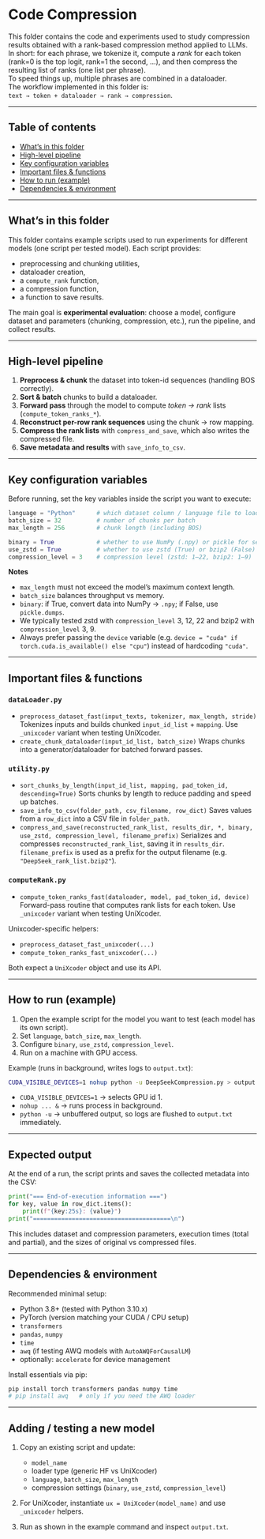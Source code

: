 # Code Compression

This folder contains the code and experiments used to study compression results obtained with a rank-based compression method applied to LLMs.  
In short: for each phrase, we tokenize it, compute a *rank* for each token (rank=0 is the top logit, rank=1 the second, …), and then compress the resulting list of ranks (one list per phrase).  
To speed things up, multiple phrases are combined in a dataloader.  
The workflow implemented in this folder is:  
`text → token + dataloader → rank → compression`.

---

## Table of contents

* [What’s in this folder](#whats-in-this-folder)
* [High-level pipeline](#high-level-pipeline)
* [Key configuration variables](#key-configuration-variables)
* [Important files & functions](#important-files--functions)
* [How to run (example)](#how-to-run-example)
* [Dependencies & environment](#dependencies--environment)

---

## What’s in this folder

This folder contains example scripts used to run experiments for different models (one script per tested model). Each script provides:

* preprocessing and chunking utilities,
* dataloader creation,
* a `compute_rank` function,
* a compression function,
* a function to save results.

The main goal is **experimental evaluation**: choose a model, configure dataset and parameters (chunking, compression, etc.), run the pipeline, and collect results.

---

## High-level pipeline

1. **Preprocess & chunk** the dataset into token-id sequences (handling BOS correctly).
2. **Sort & batch** chunks to build a dataloader.
3. **Forward pass** through the model to compute *token → rank* lists (`compute_token_ranks_*`).
4. **Reconstruct per-row rank sequences** using the chunk → row mapping.
5. **Compress the rank lists** with `compress_and_save`, which also writes the compressed file.
6. **Save metadata and results** with `save_info_to_csv`.

---

## Key configuration variables

Before running, set the key variables inside the script you want to execute:

```py
language = "Python"      # which dataset column / language file to load
batch_size = 32          # number of chunks per batch
max_length = 256         # chunk length (including BOS)

binary = True            # whether to use NumPy (.npy) or pickle for serialization
use_zstd = True          # whether to use zstd (True) or bzip2 (False)
compression_level = 3    # compression level (zstd: 1–22, bzip2: 1–9)
```

**Notes**

* `max_length` must not exceed the model’s maximum context length.
* `batch_size` balances throughput vs memory.
* `binary`: if True, convert data into NumPy → `.npy`; if False, use `pickle.dumps`.
* We typically tested zstd with `compression_level` 3, 12, 22 and bzip2 with `compression_level` 3, 9.
* Always prefer passing the `device` variable (e.g. `device = "cuda" if torch.cuda.is_available() else "cpu"`) instead of hardcoding `"cuda"`.

---

## Important files & functions

### `dataLoader.py`

* `preprocess_dataset_fast(input_texts, tokenizer, max_length, stride)`
  Tokenizes inputs and builds chunked `input_id_list` + `mapping`.
  Use `_unixcoder` variant when testing UniXcoder.
* `create_chunk_dataloader(input_id_list, batch_size)`
  Wraps chunks into a generator/dataloader for batched forward passes.

### `utility.py`

* `sort_chunks_by_length(input_id_list, mapping, pad_token_id, descending=True)`
  Sorts chunks by length to reduce padding and speed up batches.
* `save_info_to_csv(folder_path, csv_filename, row_dict)`
  Saves values from a `row_dict` into a CSV file in `folder_path`.
* `compress_and_save(reconstructed_rank_list, results_dir, *, binary, use_zstd, compression_level, filename_prefix)`
  Serializes and compresses `reconstructed_rank_list`, saving it in `results_dir`.
  `filename_prefix` is used as a prefix for the output filename (e.g. `"DeepSeek_rank_list.bzip2"`).

### `computeRank.py`

* `compute_token_ranks_fast(dataloader, model, pad_token_id, device)`
  Forward-pass routine that computes rank lists for each token.
  Use `_unixcoder` variant when testing UniXcoder.

Unixcoder-specific helpers:

* `preprocess_dataset_fast_unixcoder(...)`
* `compute_token_ranks_fast_unixcoder(...)`

Both expect a `UniXcoder` object and use its API.

---

## How to run (example)

1. Open the example script for the model you want to test (each model has its own script).
2. Set `language`, `batch_size`, `max_length`.
3. Configure `binary`, `use_zstd`, `compression_level`.
4. Run on a machine with GPU access.

Example (runs in background, writes logs to `output.txt`):

```bash
CUDA_VISIBLE_DEVICES=1 nohup python -u DeepSeekCompression.py > output.txt &
```

* `CUDA_VISIBLE_DEVICES=1` → selects GPU id 1.
* `nohup ... &` → runs process in background.
* `python -u` → unbuffered output, so logs are flushed to `output.txt` immediately.

---

## Expected output

At the end of a run, the script prints and saves the collected metadata into the CSV:

```py
print("=== End-of-execution information ===")
for key, value in row_dict.items():
    print(f"{key:25s}: {value}")
print("=======================================\n")
```

This includes dataset and compression parameters, execution times (total and partial), and the sizes of original vs compressed files.

---

## Dependencies & environment

Recommended minimal setup:

* Python 3.8+ (tested with Python 3.10.x)
* PyTorch (version matching your CUDA / CPU setup)
* `transformers`
* `pandas`, `numpy`
* `time`
* `awq` (if testing AWQ models with `AutoAWQForCausalLM`)
* optionally: `accelerate` for device management

Install essentials via pip:

```bash
pip install torch transformers pandas numpy time
# pip install awq   # only if you need the AWQ loader
```

---

## Adding / testing a new model

1. Copy an existing script and update:

   * `model_name`
   * loader type (generic HF vs UniXcoder)
   * `language`, `batch_size`, `max_length`
   * compression settings (`binary`, `use_zstd`, `compression_level`)
2. For UniXcoder, instantiate `ux = UniXcoder(model_name)` and use `_unixcoder` helpers.
3. Run as shown in the example command and inspect `output.txt`.


